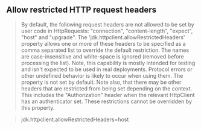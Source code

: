 ## Allow restricted HTTP request headers

> By default, the following request headers are not allowed to be set by user code
 in HttpRequests: "connection", "content-length", "expect", "host" and "upgrade".
 The 'jdk.httpclient.allowRestrictedHeaders' property allows one or more of these
 headers to be specified as a comma separated list to override the default restriction.
 The names are case-insensitive and white-space is ignored (removed before processing
 the list). Note, this capability is mostly intended for testing and isn't expected
 to be used in real deployments. Protocol errors or other undefined behavior is likely
 to occur when using them. The property is not set by default.
 Note also, that there may be other headers that are restricted from being set
 depending on the context. This includes the "Authorization" header when the
 relevant HttpClient has an authenticator set. These restrictions cannot be
 overridden by this property.

> jdk.httpclient.allowRestrictedHeaders=host
